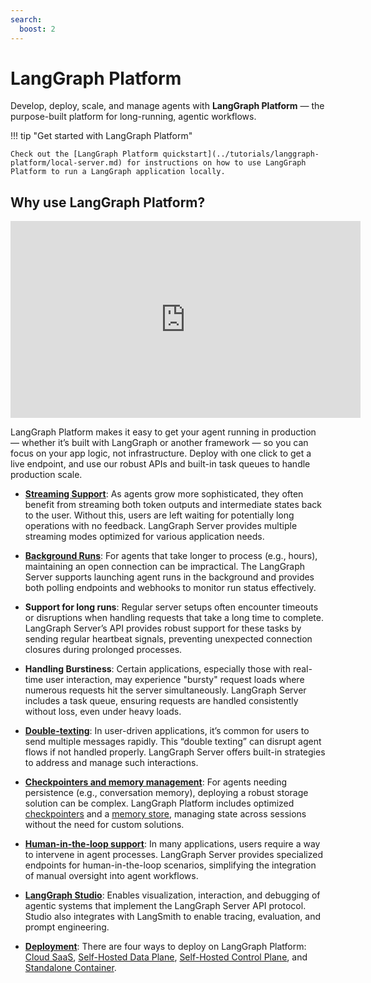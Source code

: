 ```yaml
---
search:
  boost: 2
---
```


# LangGraph Platform

Develop, deploy, scale, and manage agents with **LangGraph Platform** — the purpose-built platform for long-running, agentic workflows.

!!! tip "Get started with LangGraph Platform"

    Check out the [LangGraph Platform quickstart](../tutorials/langgraph-platform/local-server.md) for instructions on how to use LangGraph Platform to run a LangGraph application locally.

## Why use LangGraph Platform?

<div align="center"><iframe width="560" height="315" src="https://www.youtube.com/embed/pfAQxBS5z88?si=XGS6Chydn6lhSO1S" title="What is LangGraph Platform?" frameborder="0" allow="accelerometer; autoplay; clipboard-write; encrypted-media; gyroscope; picture-in-picture; web-share" referrerpolicy="strict-origin-when-cross-origin" allowfullscreen></iframe></div>

LangGraph Platform makes it easy to get your agent running in production —  whether it’s built with LangGraph or another framework — so you can focus on your app logic, not infrastructure. Deploy with one click to get a live endpoint, and use our robust APIs and built-in task queues to handle production scale. 

- **[Streaming Support](../cloud/how-tos/streaming.md)**: As agents grow more sophisticated, they often benefit from streaming both token outputs and intermediate states back to the user. Without this, users are left waiting for potentially long operations with no feedback. LangGraph Server provides multiple streaming modes optimized for various application needs.

- **[Background Runs](../cloud/how-tos/background_run.md)**: For agents that take longer to process (e.g., hours), maintaining an open connection can be impractical. The LangGraph Server supports launching agent runs in the background and provides both polling endpoints and webhooks to monitor run status effectively.
 
- **Support for long runs**: Regular server setups often encounter timeouts or disruptions when handling requests that take a long time to complete. LangGraph Server’s API provides robust support for these tasks by sending regular heartbeat signals, preventing unexpected connection closures during prolonged processes.

- **Handling Burstiness**: Certain applications, especially those with real-time user interaction, may experience "bursty" request loads where numerous requests hit the server simultaneously. LangGraph Server includes a task queue, ensuring requests are handled consistently without loss, even under heavy loads.

- **[Double-texting](../cloud/how-tos/interrupt_concurrent.md)**: In user-driven applications, it’s common for users to send multiple messages rapidly. This “double texting” can disrupt agent flows if not handled properly. LangGraph Server offers built-in strategies to address and manage such interactions.

- **[Checkpointers and memory management](persistence.md#checkpoints)**: For agents needing persistence (e.g., conversation memory), deploying a robust storage solution can be complex. LangGraph Platform includes optimized [checkpointers](persistence.md#checkpoints) and a [memory store](persistence.md#memory-store), managing state across sessions without the need for custom solutions.

- **[Human-in-the-loop support](../cloud/how-tos/human_in_the_loop_breakpoint.md)**: In many applications, users require a way to intervene in agent processes. LangGraph Server provides specialized endpoints for human-in-the-loop scenarios, simplifying the integration of manual oversight into agent workflows.

- **[LangGraph Studio](./langgraph_studio.md)**: Enables visualization, interaction, and debugging of agentic systems that implement the LangGraph Server API protocol. Studio also integrates with LangSmith to enable tracing, evaluation, and prompt engineering.

- **[Deployment](./deployment_options.md)**: There are four ways to deploy on LangGraph Platform: [Cloud SaaS](../concepts/langgraph_cloud.md), [Self-Hosted Data Plane](../concepts/langgraph_self_hosted_data_plane.md), [Self-Hosted Control Plane](../concepts/langgraph_self_hosted_control_plane.md), and [Standalone Container](../concepts/langgraph_standalone_container.md).